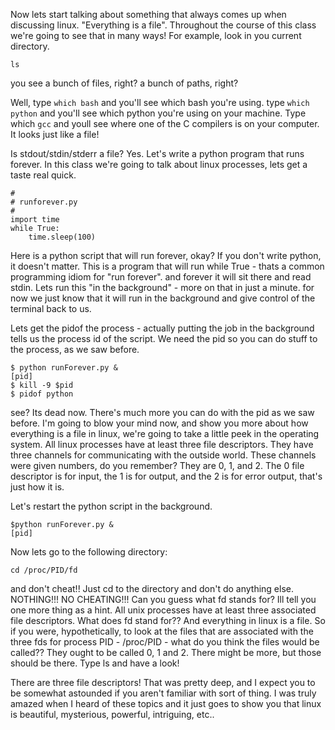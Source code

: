 Now lets start talking about something that always comes up when discussing linux. "Everything is a file". Throughout the course of this class we're going to see that in many ways! For example, look in you current directory. 

```
ls
```

you see a bunch of files, right?  a bunch of paths, right?

Well, type `which bash` and you'll see which bash you're using. type `which python` and you'll see which python you're using on your machine. Type which `gcc` and youll see where one of the C compilers is on your computer. It looks just like a file!


Is stdout/stdin/stderr a file? Yes. Let's write a python program that runs forever. In this class we're going to talk about linux processes, lets get a taste real quick.

```
#
# runforever.py
#
import time
while True:
    time.sleep(100)
```

Here is a python script that will run forever, okay? If you don't write python, it doesn't matter. This is a program that will run while True - thats a common programming idiom for "run forever". and forever it will sit there and read stdin. Lets run this "in the background" - more on that in just a minute. for now we just know that it will run in the background and give control of the terminal back to us.

Lets get the pidof the process - actually putting the job in the background tells us the process id of the script. We need the pid so you can do stuff to the process, as we saw before.

```
$ python runForever.py &
[pid]
$ kill -9 $pid
$ pidof python
```

see? Its dead now. There's much more you can do with the pid as we saw before. I'm going to blow your mind now, and show you more about how everything is a file in linux, we're going to take a little peek in the operating system. All linux processes have at least three file descriptors. They have three channels for communicating with the outside world. These channels were given numbers, do you remember? They are 0, 1, and 2. The 0 file descriptor is for input, the 1 is for output, and the 2 is for error output, that's just how it is.

Let's restart the python script in the background.

```
$python runForever.py &
[pid]
```
Now lets go to the following directory:

`cd /proc/PID/fd`

and don't cheat!! Just cd to the directory and don't do anything else. NOTHING!!! NO CHEATING!!! 
Can you guess what fd stands for? Ill tell you one more thing as a hint. All unix processes have at least three associated file descriptors. What does fd stand for?? And everything in linux is a file. So if you were, hypothetically, to look at the files that are associated with the three fds for process PID - /proc/PID - what do you think the files would be called?? They ought to be called 0, 1 and 2. There might be more, but those should be there. Type ls and have a look!

There are three file descriptors! That was pretty deep, and I expect you to be somewhat astounded if you aren't familiar with sort of thing. I was truly amazed when I heard of these topics and it just goes to show you that linux is beautiful, mysterious, powerful, intriguing, etc..
